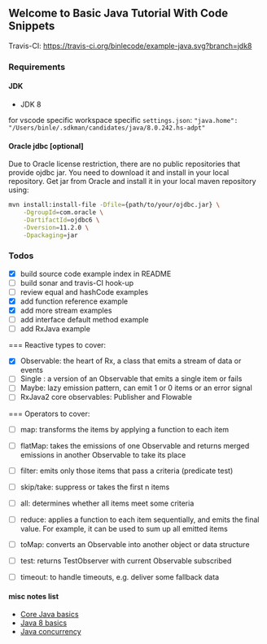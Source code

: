 ## Welcome to Basic Java Tutorial With Code Snippets

Travis-CI:
https://travis-ci.org/binlecode/example-java.svg?branch=jdk8

### Requirements

#### JDK

- JDK 8

for vscode specific workspace specific `settings.json`:
`"java.home": "/Users/binle/.sdkman/candidates/java/8.0.242.hs-adpt"`


#### Oracle jdbc [optional]

Due to Oracle license restriction, there are no public repositories that provide ojdbc jar.
You need to download it and install in your local repository. Get jar from Oracle and install it in your local maven repository using:
```bash
mvn install:install-file -Dfile={path/to/your/ojdbc.jar} \
    -DgroupId=com.oracle \
    -DartifactId=ojdbc6 \
    -Dversion=11.2.0 \
    -Dpackaging=jar
```


### Todos

- [x] build source code example index in README
- [ ] build sonar and travis-CI hook-up
- [ ] review equal and hashCode examples
- [x] add function reference example
- [x] add more stream examples
- [ ] add interface default method example
- [ ] add RxJava example

=== Reactive types to cover:
- [x] Observable: the heart of Rx, a class that emits a stream of data or events
- [ ] Single : a version of an Observable that emits a single item or fails
- [ ] Maybe: lazy emission pattern, can emit 1 or 0 items or an error signal
- [ ] RxJava2 core observables: Publisher and Flowable

=== Operators to cover:

- [ ] map: transforms the items by applying a function to each item
- [ ] flatMap: takes the emissions of one Observable and returns merged emissions in another Observable to take its place
- [ ] filter: emits only those items that pass a criteria (predicate test)
- [ ] skip/take: suppress or takes the first n items
- [ ] all: determines whether all items meet some criteria
- [ ] reduce: applies a function to each item sequentially, and emits the final value. For example, it can be used to sum up all emitted items
- [ ] toMap: converts an Observable into another object or data structure
- [ ] test: returns TestObserver with current Observable subscribed
- [ ] timeout: to handle timeouts, e.g. deliver some fallback data 


 

#### misc notes list
- [Core Java basics](./docs/core-java.md)
- [Java 8 basics](./docs/java-8-basics.md)
- [Java concurrency](./docs/java-concurrency.md)

